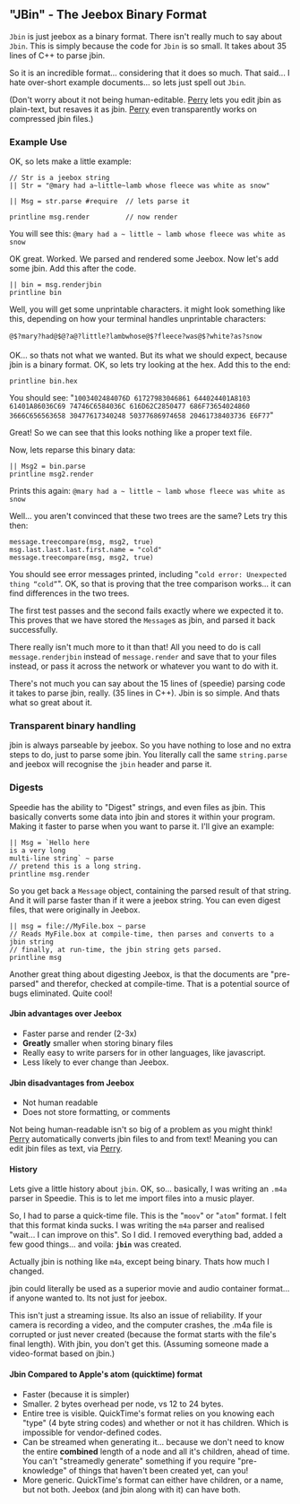 ## "JBin" - The Jeebox Binary Format

`Jbin` is just jeebox as a binary format. There isn't really much to say about `Jbin`. This is simply because the code for `Jbin` is so small. It takes about 35 lines of C++ to parse jbin.

So it is an incredible format... considering that it does so much. That said... I hate over-short example documents... so lets just spell out `Jbin`.

(Don't worry about it not being human-editable. [Perry](Perry.md) lets you edit jbin as plain-text, but resaves it as jbin. [Perry](Perry.md) even transparently works on compressed jbin files.)


### Example Use

OK, so lets make a little example:
    
    // Str is a jeebox string
    || Str = "@mary had a~little~lamb whose fleece was white as snow"
    
    || Msg = str.parse #require  // lets parse it
    
    printline msg.render         // now render
   
You will see this: `@mary had a ~ little ~ lamb whose fleece was white as snow`

OK great. Worked. We parsed and rendered some Jeebox. Now let's add some jbin. Add this after the code.

    || bin = msg.renderjbin
    printline bin
    
Well, you will get some unprintable characters. it might look something like this, depending on how your terminal handles unprintable characters:

    @$?mary?had@$@?a@?little?lambwhose@$?fleece?was@$?white?as?snow

OK... so thats not what we wanted. But its what we should expect, because jbin is a binary format. OK, so lets try looking at the hex. Add this to the end:

    printline bin.hex

You should see: "`1003402484076D 61727983046861 644024401A8103 61401A86036C69 74746C6584036C 616D62C2850477 686F73654024860 3666C656563658 30477617340248 50377686974658 20461738403736 E6F77`"

Great! So we can see that this looks nothing like a proper text file. 

Now, lets reparse this binary data:

    || Msg2 = bin.parse
    printline msg2.render
    
Prints this again: `@mary had a ~ little ~ lamb whose fleece was white as snow`

Well... you aren't convinced that these two trees are the same? Lets try this then:

    message.treecompare(msg, msg2, true)
    msg.last.last.last.first.name = "cold"
    message.treecompare(msg, msg2, true)

You should see error messages printed, including "`cold error: Unexpected thing “cold”`". OK, so that is proving that the tree comparison works... it can find differences in the two trees.

The first test passes and the second fails exactly where we expected it to. This proves that we have stored the `Message`s as jbin, and parsed it back successfully.

There really isn't much more to it than that! All you need to do is call `message.renderjbin` instead of `message.render` and save that to your files instead, or pass it across the network or whatever you want to do with it.

There's not much you can say about the 15 lines of (speedie) parsing code it takes to parse jbin, really. (35 lines in C++). Jbin is so simple. And thats what so great about it.


### Transparent binary handling

jbin is always parseable by jeebox. So you have nothing to lose and no extra steps to do, just to parse some jbin. You literally call the same `string.parse` and jeebox will recognise the `jbin` header and parse it. 


### Digests

Speedie has the ability to "Digest" strings, and even files as jbin. This basically converts some data into jbin and stores it within your program. Making it faster to parse when you want to parse it. I'll give an example:

    || Msg = `Hello here
    is a very long
    multi-line string` ~ parse
    // pretend this is a long string.
    printline msg.render 

So you get back a `Message` object, containing the parsed result of that string. And it will parse faster than if it were a jeebox string. You can even digest files, that were originally in Jeebox.

	|| msg = file://MyFile.box ~ parse
    // Reads MyFile.box at compile-time, then parses and converts to a jbin string
    // finally, at run-time, the jbin string gets parsed.
	printline msg

Another great thing about digesting Jeebox, is that the documents are "pre-parsed" and therefor, checked at compile-time. That is a potential source of bugs eliminated. Quite cool!
    

#### Jbin advantages over Jeebox

* Faster parse and render (2-3x)
* **Greatly** smaller when storing binary files
* Really easy to write parsers for in other languages, like javascript.
* Less likely to ever change than Jeebox.


#### Jbin disadvantages from Jeebox
* Not human readable
* Does not store formatting, or comments


Not being human-readable isn't so big of a problem as you might think! [Perry](Perry.md) automatically converts jbin files to and from text! Meaning you can edit jbin files as text, via [Perry](Perry.md).

#### History

Lets give a little history about `jbin`. OK, so... basically, I was writing an `.m4a` parser in Speedie. This is to let me import files into a music player.

So, I had to parse a quick-time file. This is the "`moov`" or "`atom`" format. I felt that this format kinda sucks. I was writing the `m4a` parser and realised "wait... I can improve on this". So I did. I removed everything bad, added a few good things... and voila: **`jbin`** was created.

Actually jbin is nothing like `m4a`, except being binary. Thats how much I changed.

jbin could literally be used as a superior movie and audio container format... if anyone wanted to. Its not just for jeebox.

This isn't just a streaming issue. Its also an issue of reliability. If your camera is recording a video, and the computer crashes, the .m4a file is corrupted or just never created (because the format starts with the file's final length). With jbin, you don't get this. (Assuming someone made a video-format based on jbin.)


#### Jbin Compared to Apple's atom (quicktime) format

* Faster (because it is simpler)
* Smaller. 2 bytes overhead per node, vs 12 to 24 bytes.
* Entire tree is visible. QuickTime's format relies on you knowing each "type" (4 byte string codes) and whether or not it has children. Which is impossible for vendor-defined codes.
* Can be streamed when generating it... because we don't need to know the entire **combined** length of a node and all it's children, ahead of time. You can't "streamedly generate" something if you require "pre-knowledge" of things that haven't been created yet, can you!
* More generic. QuickTime's format can either have children, or a name, but not both. Jeebox (and jbin along with it) can have both.
